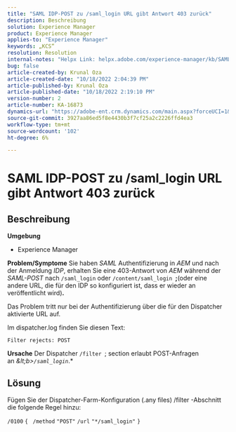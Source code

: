 ```yaml
---
title: "SAML IDP-POST zu /saml_login URL gibt Antwort 403 zurück"
description: Beschreibung
solution: Experience Manager
product: Experience Manager
applies-to: "Experience Manager"
keywords: „KCS“
resolution: Resolution
internal-notes: "Helpx Link: helpx.adobe.com/experience-manager/kb/SAML-IDP-POST-to-saml-login-url-returns-403-response-AEM-6-x0.html"
bug: false
article-created-by: Krunal Oza
article-created-date: "10/18/2022 2:04:39 PM"
article-published-by: Krunal Oza
article-published-date: "10/18/2022 2:19:10 PM"
version-number: 2
article-number: KA-16873
dynamics-url: "https://adobe-ent.crm.dynamics.com/main.aspx?forceUCI=1&pagetype=entityrecord&etn=knowledgearticle&id=db0f1fcc-ed4e-ed11-bba2-00224808679b"
source-git-commit: 3927aa86ed5f8e4430b3f7cf25a2c2226ffd4ea3
workflow-type: tm+mt
source-wordcount: '102'
ht-degree: 6%

---
```


# SAML IDP-POST zu /saml_login URL gibt Antwort 403 zurück

## Beschreibung

<b>Umgebung</b>
- Experience Manager



<b>Problem/Symptome</b>
Sie haben *SAML* Authentifizierung in *AEM* und nach der Anmeldung *IDP*, erhalten Sie eine 403-Antwort von *AEM* während der *SAML-POST* nach `/saml_login` oder `/content/saml_login `<b>;</b>(oder eine andere URL, die für den IDP so konfiguriert ist, dass er wieder an veröffentlicht wird)<b>.</b>

Das Problem tritt nur bei der Authentifizierung über die für den Dispatcher aktivierte URL auf.

Im dispatcher.log finden Sie diesen Text:

`Filter rejects: POST`


<b>Ursache</b>
Der Dispatcher `/filter `; section erlaubt POST-Anfragen an *\&lt;b>`/saml_login`*.*


## Lösung


Fügen Sie der Dispatcher-Farm-Konfiguration (.any files) /filter -Abschnitt die folgende Regel hinzu:

`/0100` `{ ` `/method` `"POST"` `/url` `"*/saml_login"` `}`
